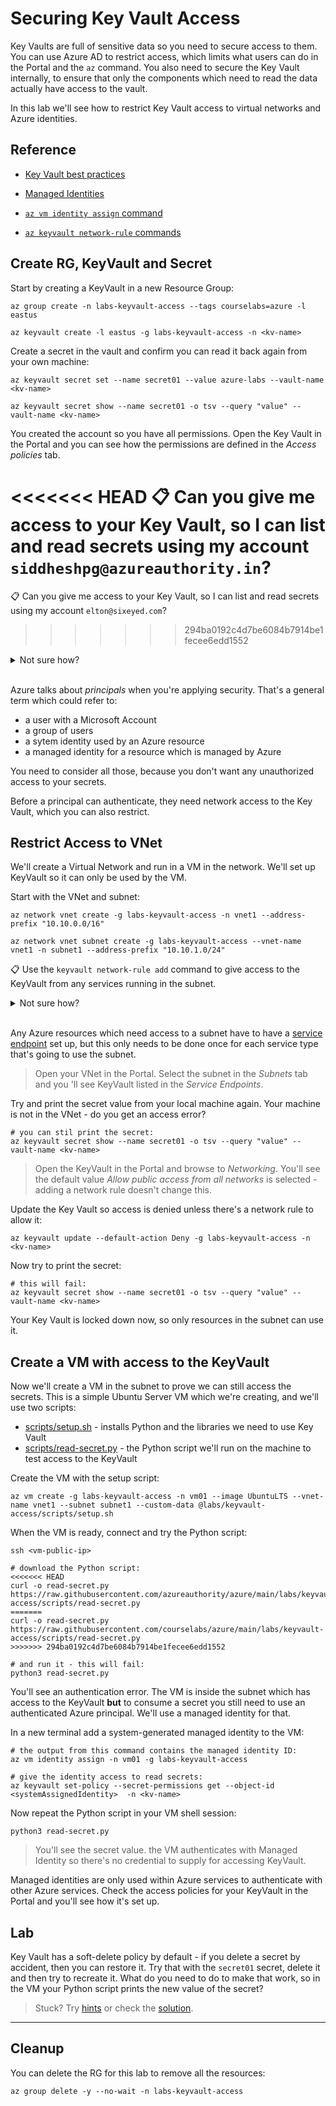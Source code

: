 # Securing Key Vault Access

Key Vaults are full of sensitive data so you need to secure access to them. You can use Azure AD to restrict access, which limits what users can do in the Portal and the `az` command. You also need to secure the Key Vault internally, to ensure that only the components which need to read the data actually have access to the vault.

In this lab we'll see how to restrict Key Vault access to virtual networks and Azure identities.

## Reference

- [Key Vault best practices](https://learn.microsoft.com/en-us/azure/key-vault/general/best-practices)

- [Managed Identities](https://docs.microsoft.com/en-us/azure/active-directory/managed-identities-azure-resources/overview)

- [`az vm identity assign` command](https://docs.microsoft.com/en-us/cli/azure/vm/identity?view=azure-cli-latest#az-vm-identity-assign)

- [`az keyvault network-rule` commands](https://docs.microsoft.com/en-us/cli/azure/keyvault/network-rule?view=azure-cli-latest)

## Create RG, KeyVault and Secret

Start by creating a KeyVault in a new Resource Group:

```
az group create -n labs-keyvault-access --tags courselabs=azure -l eastus

az keyvault create -l eastus -g labs-keyvault-access -n <kv-name>
```

Create a secret in the vault and confirm you can read it back again from your own machine:

```
az keyvault secret set --name secret01 --value azure-labs --vault-name <kv-name>

az keyvault secret show --name secret01 -o tsv --query "value" --vault-name <kv-name>
```

You created the account so you have all permissions. Open the Key Vault in the Portal and you can see how the permissions are defined in the _Access policies_ tab.

<<<<<<< HEAD
📋 Can you give me access to your Key Vault, so I can list and read secrets using my account `siddheshpg@azureauthority.in`?
=======
📋 Can you give me access to your Key Vault, so I can list and read secrets using my account `elton@sixeyed.com`?
>>>>>>> 294ba0192c4d7be6084b7914be1fecee6edd1552

<details>
  <summary>Not sure how?</summary>

You can add a new access policy and select the permissions you need, then you need to select a _principal_ to grant the permissions to.

Enter my email and you'll see no results found. The list of principals you can use is limited to your own Azure Active Directory (AD) account and my identity is in a different AD account.

If you wanted to give me access, you'd need to add me as an external ID in your Azure Active Directory.

Don't do that, I don't really want access :)

</details><br/>

Azure talks about _principals_ when you're applying security. That's a general term which could refer to:

- a user with a Microsoft Account
- a group of users
- a sytem identity used by an Azure resource
- a managed identity for a resource which is managed by Azure

You need to consider all those, because you don't want any unauthorized access to your secrets. 

Before a principal can authenticate, they need network access to the Key Vault, which you can also restrict.

## Restrict Access to VNet

We'll create a Virtual Network and run in a VM in the network. We'll set up KeyVault so it can only be used by the VM.

Start with the VNet and subnet:

```
az network vnet create -g labs-keyvault-access -n vnet1 --address-prefix "10.10.0.0/16"

az network vnet subnet create -g labs-keyvault-access --vnet-name vnet1 -n subnet1 --address-prefix "10.10.1.0/24"
```

📋 Use the `keyvault network-rule add` command to give access to the KeyVault from any services running in the subnet.

<details>
  <summary>Not sure how?</summary>

Check the help:

```
az keyvault network-rule add --help
```

Try to add the subnet:

```
# this will show an error:
az keyvault network-rule add -g labs-keyvault-access --vnet-name vnet1 --subnet subnet1 --name <kv-name>
```

Other services aren't allowed to route traffic to subnets unless you explicitly allow them with a _service endpoint_. This sets the subnet so Key Vault resources are allowed into the subnet:

```
az network vnet subnet update -g labs-keyvault-access --vnet-name vnet1 -n subnet1 --service-endpoints 'Microsoft.KeyVault'
```

Now you can add the network rule:

```
az keyvault network-rule add -g labs-keyvault-access --vnet-name vnet1 --subnet subnet1 -n <kv-name>
```

</details><br/>

Any Azure resources which need access to a subnet have to have a [service endpoint](https://learn.microsoft.com/en-us/azure/virtual-network/virtual-network-service-endpoints-overview) set up, but this only needs to be done once for each service type that's going to use the subnet.

> Open your VNet in the Portal. Select the subnet in the _Subnets_ tab and you 'll see KeyVault listed in the _Service Endpoints_.

Try and print the secret value from your local machine again. Your machine is not in the VNet - do you get an access error?

```
# you can stil print the secret:
az keyvault secret show --name secret01 -o tsv --query "value" --vault-name <kv-name>
```

> Open the KeyVault in the Portal and browse to _Networking_. You'll see the default value _Allow public access from all networks_ is selected - adding a network rule doesn't change this.

Update the Key Vault so access is denied unless there's a network rule to allow it:

```
az keyvault update --default-action Deny -g labs-keyvault-access -n <kv-name>
```

Now try to print the secret:

```
# this will fail:
az keyvault secret show --name secret01 -o tsv --query "value" --vault-name <kv-name>
```

Your Key Vault is locked down now, so only resources in the subnet can use it.

## Create a VM with access to the KeyVault

Now we'll create a VM in the subnet to prove we can still access the secrets. This is a simple Ubuntu Server VM which we're creating, and we'll use two scripts:

- [scripts/setup.sh](/labs/keyvault-access/scripts/setup.sh) - installs Python and the libraries we need to use Key Vault
- [scripts/read-secret.py](/labs/keyvault-access/scripts/read-secret.py) - the Python script we'll run on the machine to test access to the KeyVault

Create the VM with the setup script:

```
az vm create -g labs-keyvault-access -n vm01 --image UbuntuLTS --vnet-name vnet1 --subnet subnet1 --custom-data @labs/keyvault-access/scripts/setup.sh
```

When the VM is ready, connect and try the Python script:

```
ssh <vm-public-ip>

# download the Python script:
<<<<<<< HEAD
curl -o read-secret.py https://raw.githubusercontent.com/azureauthority/azure/main/labs/keyvault-access/scripts/read-secret.py
=======
curl -o read-secret.py https://raw.githubusercontent.com/courselabs/azure/main/labs/keyvault-access/scripts/read-secret.py
>>>>>>> 294ba0192c4d7be6084b7914be1fecee6edd1552

# and run it - this will fail:
python3 read-secret.py
```

You'll see an authentication error. The VM is inside the subnet which has access to the KeyVault **but** to consume a secret you still need to use an authenticated Azure principal. We'll use a managed identity for that.

In a new terminal add a system-generated managed identity to the VM:

```
# the output from this command contains the managed identity ID:
az vm identity assign -n vm01 -g labs-keyvault-access

# give the identity access to read secrets:
az keyvault set-policy --secret-permissions get --object-id <systemAssignedIdentity>  -n <kv-name>
```

Now repeat the Python script in your VM shell session:

```
python3 read-secret.py
```

> You'll see the secret value. the VM authenticates with Managed Identity so there's no credential to supply for accessing KeyVault.

Managed identities are only used within Azure services to authenticate with other Azure services. Check the access policies for your KeyVault in the Portal and you'll see how it's set up.

## Lab

Key Vault has a soft-delete policy by default - if you delete a secret by accident, then you can restore it. Try that with the `secret01` secret, delete it and then try to recreate it. What do you need to do to make that work, so in the VM your Python script prints the new value of the secret?

> Stuck? Try [hints](hints.md) or check the [solution](solution.md).

___

## Cleanup

You can delete the RG for this lab to remove all the resources:

```
az group delete -y --no-wait -n labs-keyvault-access
```